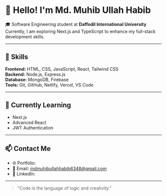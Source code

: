 # 👋 Hello! I'm Md. Muhib Ullah Habib

🎓 Software Engineering student at **Daffodil International University**  
Currently, I am exploring Next.js and TypeScript to enhance my full-stack development skills.

---

## 🚀 Skills
**Frontend:** HTML, CSS, JavaScript, React, Tailwind CSS  
**Backend:** Node.js, Express.js  
**Database:** MongoDB, Firebase  
**Tools:** Git, GitHub, Netlify, Vercel, VS Code

---

## 🌱 Currently Learning
- Next.js
- Advanced React
- JWT Authentication

---

## 📫 Contact Me
- 🌐 Portfolio: 
- 📧 Email: mdmuhibullahhabib6348@gmail.com
- 🔗 LinkedIn: 

---

> "Code is the language of logic and creativity."

